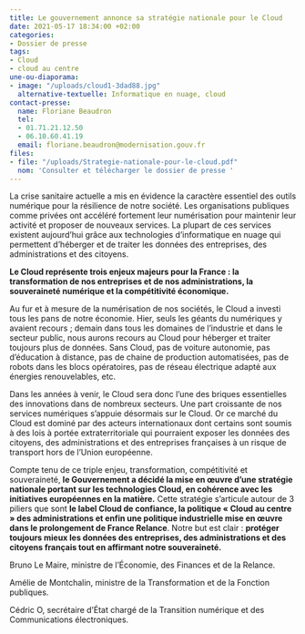```yaml
---
title: Le gouvernement annonce sa stratégie nationale pour le Cloud
date: 2021-05-17 18:34:00 +02:00
categories:
- Dossier de presse
tags:
- Cloud
- cloud au centre
une-ou-diaporama:
- image: "/uploads/cloud1-3dad88.jpg"
  alternative-textuelle: Informatique en nuage, cloud
contact-presse:
  name: Floriane Beaudron
  tel:
  - 01.71.21.12.50
  - 06.10.60.41.19
  email: floriane.beaudron@modernisation.gouv.fr
files:
- file: "/uploads/Strategie-nationale-pour-le-cloud.pdf"
  nom: 'Consulter et télécharger le dossier de presse '
---
```


La crise sanitaire actuelle a mis en évidence la caractère essentiel des outils numérique pour la résilience de notre société. Les organisations publiques comme privées ont accéléré fortement leur numérisation pour maintenir leur activité et proposer de nouveaux services. La plupart de ces services existent aujourd’hui grâce aux technologies d’informatique en nuage qui permettent d’héberger et de traiter les données des entreprises, des administrations et des citoyens. 

**Le Cloud représente trois enjeux majeurs pour la France : la transformation de nos entreprises et de nos administrations, la souveraineté numérique et la compétitivité économique.**

Au fur et à mesure de la numérisation de nos sociétés, le Cloud a investi tous les pans de notre économie. Hier, seuls les géants du numériques y avaient recours ; demain dans tous les domaines de l’industrie et dans le secteur public, nous aurons recours au Cloud pour héberger et traiter toujours plus de données. Sans Cloud, pas de voiture autonomie, pas d’éducation à distance, pas de chaine de production automatisées, pas de robots dans les blocs opératoires, pas de réseau électrique adapté aux énergies renouvelables, etc. 

Dans les années à venir, le Cloud sera donc l’une des briques essentielles des innovations dans de nombreux secteurs. Une part croissante de nos services numériques s’appuie désormais sur le Cloud. Or ce marché du Cloud est dominé par des acteurs internationaux dont certains sont soumis à des lois à portée extraterritoriale qui pourraient exposer les données des citoyens, des administrations et des entreprises françaises à un risque de transport hors de l’Union européenne.

Compte tenu de ce triple enjeu, transformation, compétitivité et souveraineté, **le Gouvernement a décidé la mise en œuvre d’une stratégie nationale portant sur les technologies Cloud, en cohérence avec les initiatives européennes en la matière.** 
Cette stratégie s’articule autour de 3 piliers que sont **le label Cloud de confiance, la politique « Cloud au centre » des administrations et enfin une politique industrielle mise en œuvre dans le prolongement de France Relance**. 
Notre but est clair : **protéger toujours mieux les données des entreprises, des administrations et des citoyens français tout en affirmant notre souveraineté.**


Bruno Le Maire, ministre de l’Économie, des Finances et de la Relance.

Amélie de Montchalin, ministre de la Transformation et de la Fonction publiques.

Cédric O, secrétaire d’État chargé de la Transition numérique et des Communications électroniques.